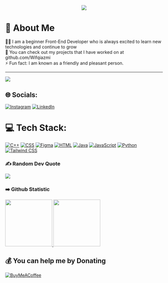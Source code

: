 <h2 align="center">  
  <img src="https://readme-typing-svg.herokuapp.com/?font=Righteous&size=35&center=true&vCenter=true&width=500&height=70&duration=4000&lines=Hi+There!+👋;+I'm+Wifqi+Azmi!;" /> 
  </h2>

# 💫 About Me

👨‍💻 I am a beginner Front-End Developer who is always excited to learn new technologies and continue to grow <br>
🌱 You can check out my projects that I have worked on at github.com/Wifqiazmi <br>
⚡ Fun fact: I am known as a friendly and pleasant person.

---
[![](https://visitcount.itsvg.in/api?id=techvaness&icon=0&color=9)](https://visitcount.itsvg.in)

## 🌐 Socials:
[![Instagram](https://img.shields.io/badge/Instagram-%23E4405F.svg?logo=Instagram&logoColor=white)](https://instagram.com/wifqiazmi) [![LinkedIn](https://img.shields.io/badge/LinkedIn-%230077B5.svg?logo=linkedin&logoColor=white)](https://www.linkedin.com/in/wifqi-azmi-bb8815221)

# 💻 Tech Stack:
[![C++](https://img.shields.io/badge/c++-%2300599C.svg?style=for-the-badge&logo=c%2B%2B&logoColor=white)](https://en.wikipedia.org/wiki/C%2B%2B)
[![CSS](https://img.shields.io/badge/css-%231572B6.svg?style=for-the-badge&logo=css3&logoColor=white)](https://developer.mozilla.org/en-US/docs/Web/CSS)
[![Figma](https://img.shields.io/badge/figma-%23F24E1E.svg?style=for-the-badge&logo=figma&logoColor=white)](https://www.figma.com/)
[![HTML](https://img.shields.io/badge/html-%23E34F26.svg?style=for-the-badge&logo=html5&logoColor=white)](https://developer.mozilla.org/en-US/docs/Web/HTML)
[![Java](https://img.shields.io/badge/java-%23ED8B00.svg?style=for-the-badge&logo=java&logoColor=white)](https://www.java.com/)
[![JavaScript](https://img.shields.io/badge/javascript-%23323330.svg?style=for-the-badge&logo=javascript&logoColor=%23F7DF1E)](https://developer.mozilla.org/en-US/docs/Web/JavaScript)
[![Python](https://img.shields.io/badge/python-3670A0?style=for-the-badge&logo=python&logoColor=ffdd54)](https://www.python.org/)
[![Tailwind CSS](https://img.shields.io/badge/tailwind%20css-%2338B2AC.svg?style=for-the-badge&logo=tailwind-css&logoColor=white)](https://tailwindcss.com/)

### ✍️ Random Dev Quote
![](https://quotes-github-readme.vercel.app/api?type=horizontal&theme=tokyonight)

### ➡️ Github Statistic
<p align="left">
<a href="https://github.com/Wifqiazmi">
  <img height="150em" src="https://github-readme-stats-eight-theta.vercel.app/api?username=Wifqiazmi&show_icons=true&theme=algolia&include_all_commits=true&count_private=true"/>
  <img height="150em" src="https://github-readme-stats-eight-theta.vercel.app/api/top-langs/?username=Wifqiazmi&layout=compact&langs_count=8&theme=algolia"/>
</a>
</p>

  ## 💰 You can help me by Donating
  [![BuyMeACoffee](https://img.shields.io/badge/Buy%20Me%20a%20Coffee-ffdd00?style=for-the-badge&logo=buy-me-a-coffee&logoColor=black)](https://trakteer.id/wifqiazmi/tip?open=true) 
 


  
